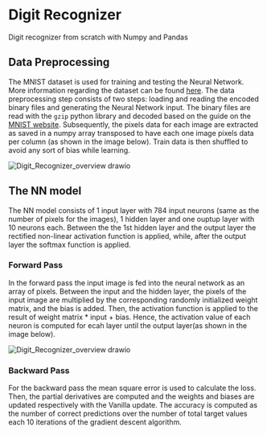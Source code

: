 # Digit Recognizer
Digit recognizer from scratch with Numpy and Pandas

## Data Preprocessing
The MNIST dataset is used for training and testing the Neural Network. More information regarding the dataset can be found [here](http://yann.lecun.com/exdb/mnist/).
The data preprocessing step consists of two steps: loading and reading the encoded binary files and generating the Neural Network input. The binary files are read with the 
`gzip` python library and decoded based on the guide on the [MNIST website](http://yann.lecun.com/exdb/mnist/). Subsequently, the pixels data for each image are extracted as saved in a numpy array transposed to have 
each one image pixels data per column (as shown in the image below).
Train data is then shuffled to avoid any sort of bias while learning.

![Digit_Recognizer_overview drawio](https://user-images.githubusercontent.com/60779914/158414671-697d35ff-4e3e-4fce-914f-610df7b7460d.png)

## The NN model
The NN model consists of 1 input layer with 784 input neurons (same as the number of pixels for the images), 1 hidden layer and one ouptup layer with 10 neurons each. Between the  the 1st hidden layer and the output layer the rectified non-linear activation function is applied, while, after the output layer the softmax function is applied.

### Forward Pass
In the forward pass the input image is fed into the neural network as an array of pixels. Between the input and the hidden layer, the pixels of the input image are multiplied by the corresponding randomly initialized weight matrix, and the bias is added. Then, the activation function is applied to the result of weight matrix * input + bias. Hence, the activation value of each neuron is computed for ecah layer until the output layer(as shown in the image below).

![Digit_Recognizer_overview drawio](https://user-images.githubusercontent.com/60779914/158630914-24732ba1-a38f-4404-95d1-961bf79db2ad.png)
 
 ### Backward Pass
 For the backward pass the mean square error is used to calculate the loss. Then, the partial derivatives are computed and the weights and biases are updated respectively with the Vanilla update. The accuracy is computed as the number of correct predictions over the number of total target values each 10 iterations of the gradient descent algorithm.
 
